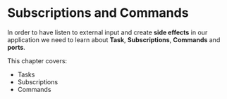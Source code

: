 # Subscriptions and Commands

In order to have listen to external input and create __side effects__ in our application we need to learn about __Task__, __Subscriptions__, __Commands__ and __ports__.

This chapter covers:

- Tasks
- Subscriptions
- Commands